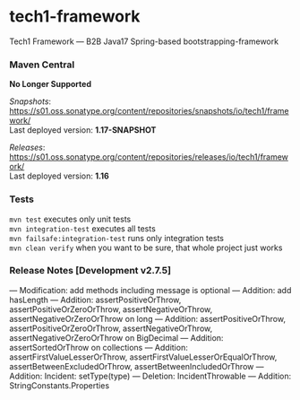 # tech1-framework
Tech1 Framework — B2B Java17 Spring-based bootstrapping-framework 

### Maven Central
**No Longer Supported**

_Snapshots_: https://s01.oss.sonatype.org/content/repositories/snapshots/io/tech1/framework/  
Last deployed version: **1.17-SNAPSHOT**  

_Releases_: https://s01.oss.sonatype.org/content/repositories/releases/io/tech1/framework/  
Last deployed version: **1.16** 

### Tests
`mvn test` executes only unit tests  
`mvn integration-test` executes all tests  
`mvn failsafe:integration-test` runs only integration tests  
`mvn clean verify` when you want to be sure, that whole project just works  

### Release Notes [Development v2.7.5]
— Modification: add methods including message is optional
— Addition: add hasLength
— Addition: assertPositiveOrThrow, assertPositiveOrZeroOrThrow, assertNegativeOrThrow, assertNegativeOrZeroOrThrow on long
— Addition: assertPositiveOrThrow, assertPositiveOrZeroOrThrow, assertNegativeOrThrow, assertNegativeOrZeroOrThrow on BigDecimal
— Addition: assertSortedOrThrow on collections
— Addition: assertFirstValueLesserOrThrow, assertFirstValueLesserOrEqualOrThrow, assertBetweenExcludedOrThrow, assertBetweenIncludedOrThrow
— Addition: Incident: setType(type)
— Deletion: IncidentThrowable
— Addition: StringConstants.Properties

